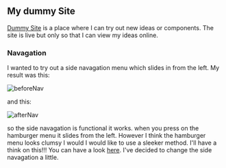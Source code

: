 

## My dummy Site

[Dummy Site](https://thisdummysite.netlify.com/) is a place where I can try out new ideas or components. The site is live but only so that I can view my ideas online.

### Navagation
I wanted to try out a side navagation menu which slides in from the left. My result was this:


![beforeNav](https://user-images.githubusercontent.com/20236080/63647250-3857d900-c716-11e9-996e-458dbb54ea4f.png)

and this:

![afterNav](https://user-images.githubusercontent.com/20236080/63647252-3db52380-c716-11e9-8756-2672b2c0b37e.png)

so the side navagation is functional it works. when you press on the hamburger menu it slides from the left. However I think the hamburger menu looks clumsy I would I would like to use a sleeker method. I'll have a think on this!!!
You can have a look [here](https://thisdummysite.netlify.com/).
I've decided to change the side navagation a little.



